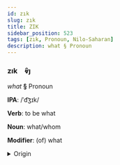 ```yaml
---
id: zık
slug: zık
title: ZIK
sidebar_position: 523
tags: [zık, Pronoun, Nilo-Saharan]
description: what § Pronoun
---
```


### zık&emsp;<span kind="abugida">ⱴ̑ȷ</span>

*what* **§** Pronoun

**IPA**: /ˈd͡ʒɪk/

**Verb**: to be what

**Noun**: what/whom

**Modifier**: (of) what

<details>
    <summary>Origin</summary>
    Majang ǯík /dʒɪk̚/<br/>
    <em>Nilo-Saharan Language Family</em>
</details>